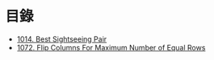# 目錄

- [1014. Best Sightseeing Pair](./1014.%20Best%20Sightseeing%20Pair.md)
- [1072. Flip Columns For Maximum Number of Equal Rows](./1072.%20Flip%20Columns%20For%20Maximum%20Number%20of%20Equal%20Rows.md)
